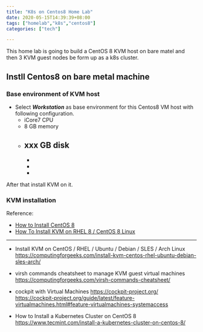 ```yaml
---
title: "K8s on Centos8 Home Lab"
date: 2020-05-15T14:39:39+08:00
tags: ["homelab","k8s","centos8"]
categories: ["tech"]

---
```

This home lab is going to build a CentOS 8 KVM host on bare matel and then 3 KVM guest nodes be form up as a k8s cluster.

<!--more-->
## Instll Centos8 on bare metal machine
### Base environment of KVM host
- Select ***Workstation*** as base environment for this Centos8 VM host with following configuration. 
    - iCore7 CPU
    - 8 GB memory
    - xxx GB disk
        -
        -
        -
        -

After that install KVM on it.
### KVM installation


Reference:
- [How to Install CentOS 8](https://linoxide.com/distros/how-to-install-centos/)
- [How To Install KVM on RHEL 8 / CentOS 8 Linux](https://computingforgeeks.com/how-to-install-kvm-on-rhel-8/)
-------
- Install KVM on CentOS / RHEL / Ubuntu / Debian / SLES / Arch Linux
https://computingforgeeks.com/install-kvm-centos-rhel-ubuntu-debian-sles-arch/


- virsh commands cheatsheet to manage KVM guest virtual machines
https://computingforgeeks.com/virsh-commands-cheatsheet/

- cockpit with Virtual Machines
https://cockpit-project.org/
https://cockpit-project.org/guide/latest/feature-virtualmachines.html#feature-virtualmachines-systemaccess

- How to Install a Kubernetes Cluster on CentOS 8
https://www.tecmint.com/install-a-kubernetes-cluster-on-centos-8/

